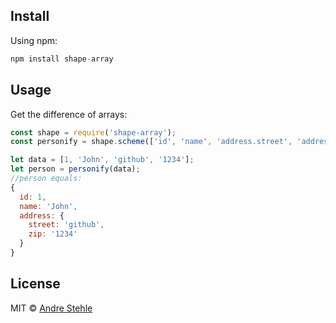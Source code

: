 ## Install

Using npm:

```js
npm install shape-array
```

## Usage

Get the difference of arrays:
```js
const shape = require('shape-array');
const personify = shape.scheme(['id', 'name', 'address.street', 'address.zip']);

let data = [1, 'John', 'github', '1234'];
let person = personify(data);
//person equals:
{
  id: 1,
  name: 'John',
  address: {
    street: 'github',
    zip: '1234'
  }
}
```

## License

MIT © [Andre Stehle](https://github.com/ansteh)
